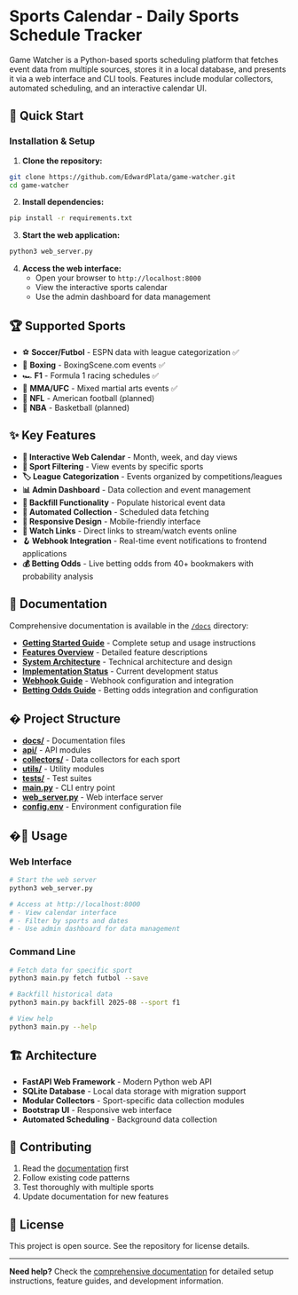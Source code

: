# Sports Calendar - Daily Sports Schedule Tracker

Game Watcher is a Python-based sports scheduling platform that fetches event data from multiple sources, stores it in a local database, and presents it via a web interface and CLI tools.
Features include modular collectors, automated scheduling, and an interactive calendar UI.

## 🚀 Quick Start

### Installation & Setup

1. **Clone the repository:**
```bash
git clone https://github.com/EdwardPlata/game-watcher.git
cd game-watcher
```

2. **Install dependencies:**
```bash
pip install -r requirements.txt
```

3. **Start the web application:**
```bash
python3 web_server.py
```

4. **Access the web interface:**
   - Open your browser to `http://localhost:8000`
   - View the interactive sports calendar
   - Use the admin dashboard for data management

## 🏆 Supported Sports

- ⚽ **Soccer/Futbol** - ESPN data with league categorization ✅
- 🥊 **Boxing** - BoxingScene.com events ✅
- 🏎️ **F1** - Formula 1 racing schedules ✅
- 🥋 **MMA/UFC** - Mixed martial arts events ✅
- 🏈 **NFL** - American football (planned)
- 🏀 **NBA** - Basketball (planned)

## ✨ Key Features

- **📅 Interactive Web Calendar** - Month, week, and day views
- **🎯 Sport Filtering** - View events by specific sports
- **🏷️ League Categorization** - Events organized by competitions/leagues
- **📊 Admin Dashboard** - Data collection and event management
- **🔄 Backfill Functionality** - Populate historical event data
- **🤖 Automated Collection** - Scheduled data fetching
- **📱 Responsive Design** - Mobile-friendly interface
- **🔗 Watch Links** - Direct links to stream/watch events online
- **🪝 Webhook Integration** - Real-time event notifications to frontend applications
- **💰 Betting Odds** - Live betting odds from 40+ bookmakers with probability analysis

## 📖 Documentation

Comprehensive documentation is available in the [`/docs`](./docs/) directory:

- **[Getting Started Guide](./docs/README.md)** - Complete setup and usage instructions
- **[Features Overview](./docs/FEATURES_SUMMARY.md)** - Detailed feature descriptions
- **[System Architecture](./docs/ARCHITECTURE.md)** - Technical architecture and design
- **[Implementation Status](./docs/IMPLEMENTATION_COMPLETE.md)** - Current development status
- **[Webhook Guide](./docs/WEBHOOK_GUIDE.md)** - Webhook configuration and integration
- **[Betting Odds Guide](./docs/BETTING_ODDS_GUIDE.md)** - Betting odds integration and configuration

## � Project Structure

- **[docs/](./docs/)** - Documentation files
- **[api/](./api/)** - API modules
- **[collectors/](./collectors/)** - Data collectors for each sport
- **[utils/](./utils/)** - Utility modules
- **[tests/](./tests/)** - Test suites
- **[main.py](./main.py)** - CLI entry point
- **[web_server.py](./web_server.py)** - Web interface server
- **[config.env](./config.env)** - Environment configuration file

## �🔧 Usage

### Web Interface
```bash
# Start the web server
python3 web_server.py

# Access at http://localhost:8000
# - View calendar interface
# - Filter by sports and dates
# - Use admin dashboard for data management
```

### Command Line
```bash
# Fetch data for specific sport
python3 main.py fetch futbol --save

# Backfill historical data
python3 main.py backfill 2025-08 --sport f1

# View help
python3 main.py --help
```

## 🏗️ Architecture

- **FastAPI Web Framework** - Modern Python web API
- **SQLite Database** - Local data storage with migration support
- **Modular Collectors** - Sport-specific data collection modules
- **Bootstrap UI** - Responsive web interface
- **Automated Scheduling** - Background data collection

## 🤝 Contributing

1. Read the [documentation](./docs/README.md) first
2. Follow existing code patterns
3. Test thoroughly with multiple sports
4. Update documentation for new features

## 📄 License

This project is open source. See the repository for license details.

---

**Need help?** Check the [comprehensive documentation](./docs/README.md) for detailed setup instructions, feature guides, and development information.